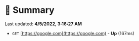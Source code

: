 # 📖 Summary
Last updated: **4/5/2022, 3:16:27 AM**

- `GET` [https://google.com](https://google.com) - **Up** (167ms)
